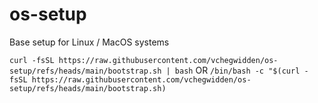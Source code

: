# os-setup
Base setup for Linux / MacOS systems

`curl -fsSL https://raw.githubusercontent.com/vchegwidden/os-setup/refs/heads/main/bootstrap.sh | bash`
OR
`/bin/bash -c "$(curl -fsSL https://raw.githubusercontent.com/vchegwidden/os-setup/refs/heads/main/bootstrap.sh)`
